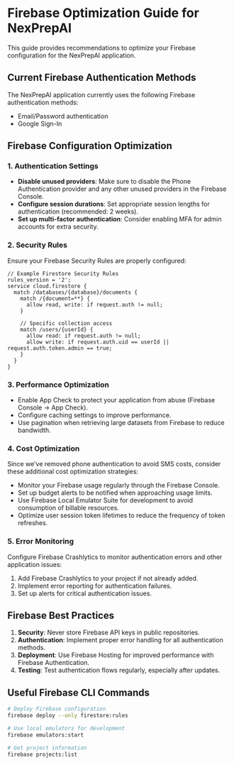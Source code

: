 # Firebase Optimization Guide for NexPrepAI

This guide provides recommendations to optimize your Firebase configuration for the NexPrepAI application.

## Current Firebase Authentication Methods

The NexPrepAI application currently uses the following Firebase authentication methods:
- Email/Password authentication
- Google Sign-In

## Firebase Configuration Optimization

### 1. Authentication Settings

- **Disable unused providers**: Make sure to disable the Phone Authentication provider and any other unused providers in the Firebase Console.
- **Configure session durations**: Set appropriate session lengths for authentication (recommended: 2 weeks).
- **Set up multi-factor authentication**: Consider enabling MFA for admin accounts for extra security.

### 2. Security Rules

Ensure your Firebase Security Rules are properly configured:

```
// Example Firestore Security Rules
rules_version = '2';
service cloud.firestore {
  match /databases/{database}/documents {
    match /{document=**} {
      allow read, write: if request.auth != null;
    }
    
    // Specific collection access
    match /users/{userId} {
      allow read: if request.auth != null;
      allow write: if request.auth.uid == userId || request.auth.token.admin == true;
    }
  }
}
```

### 3. Performance Optimization

- Enable App Check to protect your application from abuse (Firebase Console → App Check).
- Configure caching settings to improve performance.
- Use pagination when retrieving large datasets from Firebase to reduce bandwidth.

### 4. Cost Optimization

Since we've removed phone authentication to avoid SMS costs, consider these additional cost optimization strategies:

- Monitor your Firebase usage regularly through the Firebase Console.
- Set up budget alerts to be notified when approaching usage limits.
- Use Firebase Local Emulator Suite for development to avoid consumption of billable resources.
- Optimize user session token lifetimes to reduce the frequency of token refreshes.

### 5. Error Monitoring

Configure Firebase Crashlytics to monitor authentication errors and other application issues:

1. Add Firebase Crashlytics to your project if not already added.
2. Implement error reporting for authentication failures.
3. Set up alerts for critical authentication issues.

## Firebase Best Practices

1. **Security**: Never store Firebase API keys in public repositories.
2. **Authentication**: Implement proper error handling for all authentication methods.
3. **Deployment**: Use Firebase Hosting for improved performance with Firebase Authentication.
4. **Testing**: Test authentication flows regularly, especially after updates.

## Useful Firebase CLI Commands

```bash
# Deploy Firebase configuration
firebase deploy --only firestore:rules

# Use local emulators for development
firebase emulators:start

# Get project information
firebase projects:list
```
